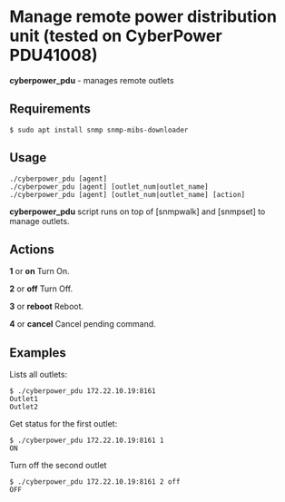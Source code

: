 # Manage remote power distribution unit (tested on CyberPower PDU41008)
**cyberpower_pdu** - manages remote outlets
## Requirements
	$ sudo apt install snmp snmp-mibs-downloader
## Usage

	./cyberpower_pdu [agent]
	./cyberpower_pdu [agent] [outlet_num|outlet_name]
	./cyberpower_pdu [agent] [outlet_num|outlet_name] [action]
**cyberpower_pdu** script runs on top of [snmpwalk] and [snmpset] to manage
outlets.
## Actions

**1** or **on**
	Turn On.

**2** or **off**
	Turn Off.

**3** or **reboot**
	Reboot.

**4** or **cancel**
	Cancel pending command.

## Examples

Lists all outlets:

	$ ./cyberpower_pdu 172.22.10.19:8161
	Outlet1
	Outlet2

Get status for the first outlet:

	$ ./cyberpower_pdu 172.22.10.19:8161 1
	ON

Turn off the second outlet

	$ ./cyberpower_pdu 172.22.10.19:8161 2 off
	OFF

